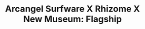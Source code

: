 ---
ee_id_show: '4505'
title: 'Arcangel Surfware X Rhizome X New Museum: Flagship'
url: arcangel-surfware-x-rhizome-x-new-museum-flagship
live_url:
year: '2019'
venue: New Museum
state_country: New York
type:
dates:
wwwnews:
wwweblast:
pitch: Built a copy of the Arcangel Surfware Flagship at the New Museum 4 one day!
  Thx Rhizome.&nbsp;
ps:
download:
layout: shows
---